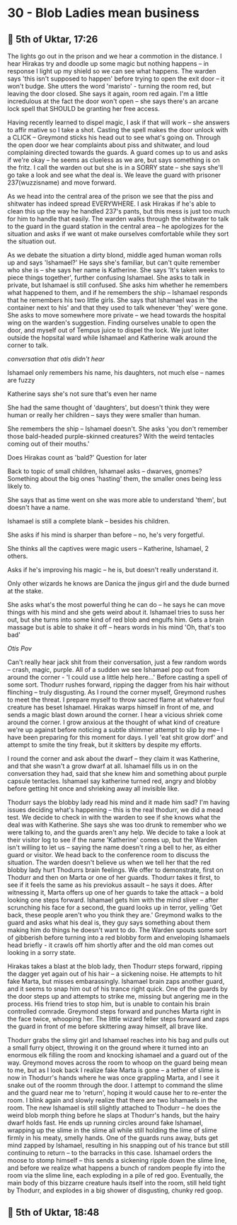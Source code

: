 # 30 - Blob Ladies mean business

## 📅 5th of Uktar, 17:26

The lights go out in the prison and we hear a commotion in the distance.  I hear Hirakas try and doodle up some magic but nothing happens – in response I light up my shield so we can see what happens.  The warden says 'this isn't supposed to happen' before trying to open the exit door – it won't budge.  She utters the word 'maristo' - turning the room red, but leaving the door closed.  She says it again, room red again.  I'm a little incredulous at the fact the door won't open – she says there's an arcane lock spell that SHOULD be granting her free access.

Having recently learned to dispel magic, I ask if that will work – she answers to affir mative so I take a shot.  Casting the spell makes the door unlock with a CLICK – Greymond sticks his head out to see what's going on.  Through the open door we hear complaints about piss and shitwater, and loud complaining directed towards the guards.  A guard comes up to us and asks if we're okay – he seems as clueless as we are, but says something is on the fritz.   I call the warden out but she is in a SORRY state – she says she'll go take a look and see what the deal is.  We leave the guard with prisoner 237(wuzzisname) and move forward.

As we head into the central area of the prison we see that the piss and shitwater has indeed spread EVERYWHERE.  I ask Hirakas if he's able to clean this up the way he handled 237's pants, but this mess is just too much for him to handle that easily.  The warden walks through the shitwater to talk to the guard in the guard station in the central area – he apologizes for the situation and asks if we want ot make ourselves comfortable while they sort the situation out.

As we debate the situation a dirty blond, middle aged human woman rolls up and says 'Ishamael?'  He says she's familiar, but can't quite remember who she is – she says her name is Katherine.  She says 'It's taken weeks to piece things together', further confusing Ishamael.  She asks to talk in private, but Ishamael is still confused.  She asks him whether he remembers what happened to them, and if he remembers the ship – Ishamael responds that he remembers his two little girls.  She says that Ishamael was in 'the container next to his' and that they used to talk whenever 'they' were gone.  She asks to move somewhere more private – we head towards the hospital wing on the warden's suggestion.  Finding ourselves unable to open the door, and myself out of Tempus juice to dispel the lock.   We just loiter outside the hopsital ward while Ishamael and Katherine walk around the corner to talk.

*conversation that otis didn't hear*

Ishamael only remembers his name, his daughters, not much else – names are fuzzy

Katherine says she's not sure that's even her name

She had the same thought of 'daughters', but doesn't think they were human or really her children – says they were smaller than human.

She remembers the ship – Ishamael doesn't.  She asks 'you don't remember those bald-headed purple-skinned creatures?  With the weird tentacles coming out of their mouths.'

Does Hirakas count as 'bald?'  Question for later

Back to topic of small children, Ishamael asks – dwarves, gnomes?  Something about the big ones 'hasting' them, the smaller ones being less likely to.

She says that as time went on she was more able to understand 'them', but doesn't have a name.

Ishamael is still a complete blank – besides his children.

She asks if his mind is sharper than before – no, he's very forgetful.

She thinks all the captives were magic users – Katherine, Ishamael, 2 others.

Asks if he's improving his magic – he is, but doesn't really understand it.

Only other wizards he knows are Danica the jingus girl and the dude burned at the stake.

She asks what's the most powerful thing he can do – he says he can move things with his mind and she gets weird about it.  Ishamael tries to suss her out, but she turns into some kind of red blob and engulfs him.  Gets a brain massage but is able to shake it off – hears words in his mind 'Oh, that's too bad'

*Otis Pov*

Can't really hear jack shit from their conversation, just a few random words – crash, magic, purple.  All of a sudden we see Ishamael pop out from around the corner - 'I could use a little help here...' Before casting a spell of some sort.  Thodurr rushes forward, ripping the dagger from his hair without flinching – truly disgusting.  As I round the corner myself, Greymond rushes to meet the threat.  I prepare myself to throw sacred flame at whatever foul creature has beset Ishamael.  Hirakas warps himself in front of me, and sends a magic blast down around the corner.  I hear a vicious shriek come around the corner.  I grow anxious at the thought of what kind of creature we're up against before noticing a subtle shimmer attempt to slip by me– I have been preparing for this moment for days.  I yell 'eat shit grow dorf' and attempt to smite the tiny freak, but it skitters by despite my efforts.

I round the corner and ask about the dwarf – they claim it was Katherine, and that she wasn't a grow dwarf at all.   Ishamael fills us in on the conversation they had, said that she knew him and something about purple capsule tentacles. Ishamael say katherine turned red, angry and blobby before getting hit once and shrieking away all invisible like.

Thodurr says the blobby lady read his mind and it made him sad?  I'm having issues deciding what's happening – this is the real thodurr, we did a mead test.   We decide to check in with the warden to see if she knows what the deal was with Katherine.  She says she was too drunk to remember who we were talking to, and the guards aren't any help.  We decide to take a look at their visitor log to see if the name 'Katherine' comes up, but the Warden isn't willing to let us – saying the name doesn't ring a bell to her, as either guard or visitor.  We head back to the conference room to discuss the situation.  The warden doesn't believe us when we tell her that the red blobby lady hurt Thodurrs brain feelings.  We offer to demonstrate, first on Thodurr and then on Marta or one of her guards.  Thodurr takes it first, to see if it feels the same as his previokus assault – he says it does.  After witnessing it, Marta offers up one of her guards to take the attack – a bold looking one steps forward.  Ishamael gets him with the mind sliver – after scrunching his face for a second, the guard looks up in terror, yelling 'Get back, these people aren't who you think they are.'   Greymond walks to the guard and asks what his deal is, they guy says something about them making him do things he doesn't want to do.  The Warden spouts some sort of gibberish before turning into a red blobby form and enveloping Ishamaels head briefly - it crawls off him shortly after and the old man comes out looking in a sorry state.

Hirakas takes a blast at the blob lady, then Thodurr steps forward, ripping the dagger yet again out of his hair – a sickening noise.  He attempts to hit fake Marta, but misses embarassingly.  Ishamael brain zaps another guard, and it seems to snap him out of his trance right quick.  One of the guards by the door steps up and attempts to strike me, missing but angering me in the process.  His friend tries to stop him, but is unable to contain his brain controlled comrade.  Greymond steps forward and punches Marta right in the face twice, whooping her.  The little wizard feller steps forward and zaps the guard in front of me before skittering away himself, all brave like.

Thodurr grabs the slimy girl and Ishamael reaches into his bag and pulls out a small furry object, throwing it on the ground where it turned into an enormous elk filling the room and knocking ishamael and a guard out of the way.  Greymond moves across the room to whoop on the guard being mean to me, but as I look back I realize fake Marta is gone – a tether of slime is now in Thodurr's hands where he was once grappling Marta, and I see it snake out of the roomm through the door.  I attempt to command the slime and the guard near me to 'return', hoping it would cause her to re-enter the room.  I blink again and slowly realize that there are two Ishamaels in the room.  The new Ishamael is still slightly attached to Thodurr – he does the weird blob morph thing before he slaps at Thodurr's hands, but the hairy dwarf holds fast.  He ends up running circles around fake Ishamael, wrapping up the slime in the slime all while still holding the lime of slime firmly in his meaty, smelly hands.  One of the guards runs away, buts get mind zapped by Ishamael, resulting in his snapping out of his trance but still continuing to return – to the barracks in this case.  Ishamael orders the moose to stomp himself – this sends a sickening ripple down the slime line, and before we realize what happens a bunch of random people fly into the room via the slime line, each exploding in a pile of red goo.  Eventually, the main body of this bizzarre creature hauls itself into the room, still held tight by Thodurr, and explodes in a big shower of disgusting, chunky red goop.

## 📅 5th of Uktar, 18:48
